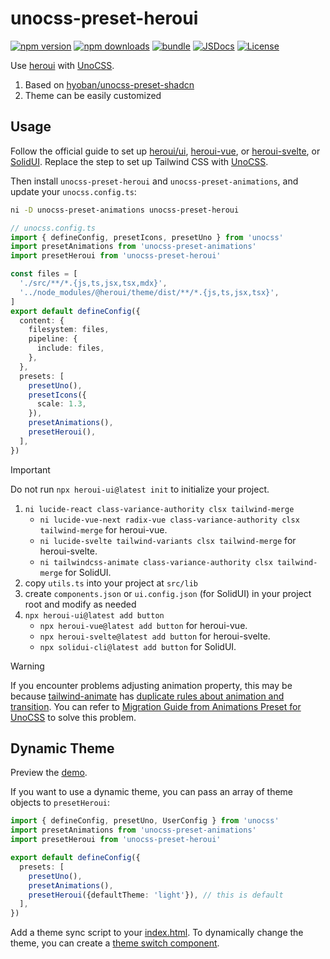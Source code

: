 # unocss-preset-heroui

[![npm version][npm-version-src]][npm-version-href]
[![npm downloads][npm-downloads-src]][npm-downloads-href]
[![bundle][bundle-src]][bundle-href]
[![JSDocs][jsdocs-src]][jsdocs-href]
[![License][license-src]][license-href]

Use [heroui](https://www.heroui.com/)  with [UnoCSS](https://unocss.dev).

1. Based on [hyoban/unocss-preset-shadcn](https://github.com/hyoban/unocss-preset-shadcn)
1. Theme can be easily customized

## Usage

Follow the official guide to set up [heroui/ui](https://ui.heroui.com/docs/installation/vite), [heroui-vue](https://www.heroui-vue.com/docs/installation/vite.html), or [heroui-svelte](https://www.heroui-svelte.com/docs/installation), or [SolidUI](https://www.solid-ui.com/docs/installation/manual). Replace the step to set up Tailwind CSS with [UnoCSS](https://unocss.dev/integrations/vite).

Then install `unocss-preset-heroui` and `unocss-preset-animations`, and update your `unocss.config.ts`:

```bash
ni -D unocss-preset-animations unocss-preset-heroui
```

```ts
// unocss.config.ts
import { defineConfig, presetIcons, presetUno } from 'unocss'
import presetAnimations from 'unocss-preset-animations'
import presetHeroui from 'unocss-preset-heroui'

const files = [
  './src/**/*.{js,ts,jsx,tsx,mdx}',
  '../node_modules/@heroui/theme/dist/**/*.{js,ts,jsx,tsx}',
]
export default defineConfig({
  content: {
    filesystem: files,
    pipeline: {
      include: files,
    },
  },
  presets: [
    presetUno(),
    presetIcons({
      scale: 1.3,
    }),
    presetAnimations(),
    presetHeroui(),
  ],
})

```

> [!IMPORTANT]
> Do not run `npx heroui-ui@latest init` to initialize your project.

1. `ni lucide-react class-variance-authority clsx tailwind-merge`
   - `ni lucide-vue-next radix-vue class-variance-authority clsx tailwind-merge` for heroui-vue.
   - `ni lucide-svelte tailwind-variants clsx tailwind-merge` for heroui-svelte.
   - `ni tailwindcss-animate class-variance-authority clsx tailwind-merge` for SolidUI.
1. copy `utils.ts` into your project at `src/lib`
1. create `components.json` or `ui.config.json` (for SolidUI) in your project root and modify as needed
1. `npx heroui-ui@latest add button`
   - `npx heroui-vue@latest add button` for heroui-vue.
   - `npx heroui-svelte@latest add button` for heroui-svelte.
   - `npx solidui-cli@latest add button` for SolidUI.

> [!WARNING]
> If you encounter problems adjusting animation property, this may be because [tailwind-animate](https://github.com/jamiebuilds/tailwindcss-animate) has [duplicate rules about animation and transition](https://github.com/jamiebuilds/tailwindcss-animate/pull/46). You can refer to [Migration Guide from Animations Preset for UnoCSS](https://unocss-preset-animations.aelita.me/guide/migration.html) to solve this problem.

## Dynamic Theme

Preview the [demo](https://unocss-preset-heroui.vercel.app).

If you want to use a dynamic theme, you can pass an array of theme objects to `presetHeroui`:

```ts
import { defineConfig, presetUno, UserConfig } from 'unocss'
import presetAnimations from 'unocss-preset-animations'
import presetHeroui from 'unocss-preset-heroui'

export default defineConfig({
  presets: [
    presetUno(),
    presetAnimations(),
    presetHeroui({defaultTheme: 'light'}), // this is default
  ],
})
```

Add a theme sync script to your [index.html](./playground/index.html).
To dynamically change the theme, you can create a [theme switch component](./playground/src/components/theme-switch.tsx).

<!-- Badges -->

[npm-version-src]: https://img.shields.io/npm/v/unocss-preset-heroui?style=flat&colorA=080f12&colorB=1fa669
[npm-version-href]: https://npmjs.com/package/unocss-preset-heroui
[npm-downloads-src]: https://img.shields.io/npm/dm/unocss-preset-heroui?style=flat&colorA=080f12&colorB=1fa669
[npm-downloads-href]: https://npmjs.com/package/unocss-preset-heroui
[bundle-src]: https://img.shields.io/bundlephobia/minzip/unocss-preset-heroui?style=flat&colorA=080f12&colorB=1fa669&label=minzip
[bundle-href]: https://bundlephobia.com/result?p=unocss-preset-heroui
[license-src]: https://img.shields.io/github/license/hyoban/unocss-preset-heroui.svg?style=flat&colorA=080f12&colorB=1fa669
[license-href]: https://github.com/hyoban/unocss-preset-heroui/blob/main/LICENSE
[jsdocs-src]: https://img.shields.io/badge/jsdocs-reference-080f12?style=flat&colorA=080f12&colorB=1fa669
[jsdocs-href]: https://www.jsdocs.io/package/unocss-preset-heroui
